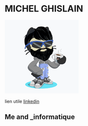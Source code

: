 # MICHEL GHISLAIN 


 
![Image](cat.png)



lien utile [linkedin](https://www.linkedin.com/in/ghislain-michel-31b024153/)
## Me and _informatique 


 
 
